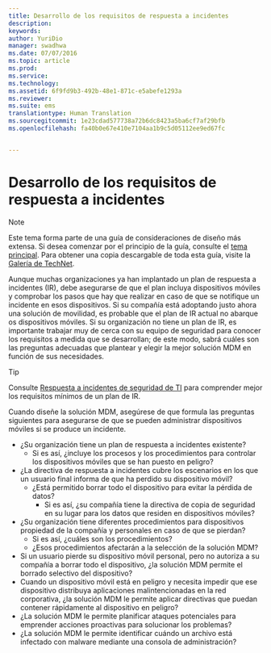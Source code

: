```yaml
---
title: Desarrollo de los requisitos de respuesta a incidentes
description: 
keywords: 
author: YuriDio
manager: swadhwa
ms.date: 07/07/2016
ms.topic: article
ms.prod: 
ms.service: 
ms.technology: 
ms.assetid: 6f9fd9b3-492b-48e1-871c-e5abefe1293a
ms.reviewer: 
ms.suite: ems
translationtype: Human Translation
ms.sourcegitcommit: 1e23cdad577738a72b6dc8423a5ba6cf7af29bfb
ms.openlocfilehash: fa40b0e67e410e7104aa1b9c5d05112ee9ed67fc


---
```


# Desarrollo de los requisitos de respuesta a incidentes

>[!NOTE]
>Este tema forma parte de una guía de consideraciones de diseño más extensa. Si desea comenzar por el principio de la guía, consulte el [tema principal](mdm-design-considerations-guide.md). Para obtener una copia descargable de toda esta guía, visite la [Galería de TechNet](https://gallery.technet.microsoft.com/Mobile-Device-Management-7d401582).

Aunque muchas organizaciones ya han implantado un plan de respuesta a incidentes (IR), debe asegurarse de que el plan incluya dispositivos móviles y comprobar los pasos que hay que realizar en caso de que se notifique un incidente en esos dispositivos. Si su compañía está adoptando justo ahora una solución de movilidad, es probable que el plan de IR actual no abarque os dispositivos móviles. Si su organización no tiene un plan de IR, es importante trabajar muy de cerca con su equipo de seguridad para conocer los requisitos a medida que se desarrollan; de este modo, sabrá cuáles son las preguntas adecuadas que plantear y elegir la mejor solución MDM en función de sus necesidades. 
 
>[!TIP] 
> Consulte [Respuesta a incidentes de seguridad de TI](https://technet.microsoft.com/library/cc700825.aspx) para comprender mejor los requisitos mínimos de un plan de IR.

Cuando diseñe la solución MDM, asegúrese de que formula las preguntas siguientes para asegurarse de que se pueden administrar dispositivos móviles si se produce un incidente.

- ¿Su organización tiene un plan de respuesta a incidentes existente?
    - Si es así, ¿incluye los procesos y los procedimientos para controlar los dispositivos móviles que se han puesto en peligro?
- ¿La directiva de respuesta a incidentes cubre los escenarios en los que un usuario final informa de que ha perdido su dispositivo móvil?
    - ¿Está permitido borrar todo el dispositivo para evitar la pérdida de datos? 
        - Si es así, ¿su compañía tiene la directiva de copia de seguridad en su lugar para los datos que residen en dispositivos móviles?
- ¿Su organización tiene diferentes procedimientos para dispositivos propiedad de la compañía y personales en caso de que se pierdan?
    - Si es así, ¿cuáles son los procedimientos?
    - ¿Esos procedimientos afectarán a la selección de la solución MDM?
- Si un usuario pierde su dispositivo móvil personal, pero no autoriza a su compañía a borrar todo el dispositivo, ¿la solución MDM permite el borrado selectivo del dispositivo?
- Cuando un dispositivo móvil está en peligro y necesita impedir que ese dispositivo distribuya aplicaciones malintencionadas en la red corporativa, ¿la solución MDM le permite aplicar directivas que puedan contener rápidamente al dispositivo en peligro?
- ¿La solución MDM le permite planificar ataques potenciales para emprender acciones proactivas para solucionar los problemas?
- ¿La solución MDM le permite identificar cuándo un archivo está infectado con malware mediante una consola de administración?




<!--HONumber=Jul16_HO3-->


